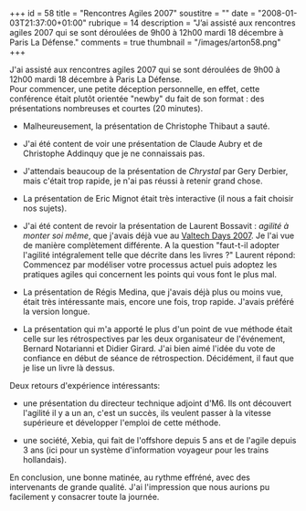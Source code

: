 +++
id = 58
title = "Rencontres Agiles 2007"
soustitre = ""
date = "2008-01-03T21:37:00+01:00"
rubrique = 14
description = "J’ai assisté aux rencontres agiles 2007 qui se sont déroulées de 9h00 à 12h00 mardi 18 décembre à Paris La Défense."
comments = true
thumbnail = "/images/arton58.png"
+++

<div class="chapo">J'ai assisté aux rencontres agiles 2007 qui se sont déroulées de 9h00 à 12h00 mardi 18 décembre à Paris La Défense.</div>
Pour commencer, une petite déception personnelle, en effet, cette conférence était plutôt orientée "newby" du fait de son format : des présentations nombreuses et courtes (20 minutes). 

- Malheureusement, la présentation de Christophe Thibaut a sauté.

- J'ai été content de voir une présentation de Claude Aubry et de Christophe Addinquy que je ne connaissais pas. 

- J'attendais beaucoup de la présentation de _Chrystal_ par Gery Derbier, mais c'était trop rapide, je n'ai pas réussi à retenir grand chose. 

- La présentation de Eric Mignot était très interactive (il nous a fait choisir nos sujets).

- J'ai été content de revoir la présentation de Laurent Bossavit : _agilité à monter soi même_, que j'avais déjà vue au [Valtech Days 2007](../article_53). Je l'ai vue de manière complètement différente. A la question "faut-t-il adopter l'agilité intégralement telle que décrite dans les livres ?" Laurent répond: Commencez par modéliser votre processus actuel puis adoptez les pratiques agiles qui concernent les points qui vous font le plus mal. 

- La présentation de Régis Medina, que j'avais déjà plus ou moins vue, était très intéressante mais, encore une fois, trop rapide. J'avais préféré la version longue.

- La présentation qui m'a apporté le plus d'un point de vue méthode était celle sur les rétrospectives par les deux organisateur de l'événement, Bernard Notarianni et Didier Girard. J'ai bien aimé l'idée du vote de confiance en début de séance de rétrospection. Décidément, il faut que je lise un livre là dessus.

Deux retours d'expérience intéressants:
- une présentation du directeur technique adjoint d'M6. Ils ont découvert l'agilité il y a un an, c'est un succès, ils veulent passer à la vitesse supérieure et développer l'emploi de cette méthode.

- une société, Xebia, qui fait de l'offshore depuis 5 ans et de l'agile depuis 3 ans (ici pour un système d'information voyageur pour les trains hollandais).


En conclusion, une bonne matinée, au rythme effréné, avec des intervenants de grande qualité. J'ai l'impression que nous aurions pu facilement y consacrer toute la journée.